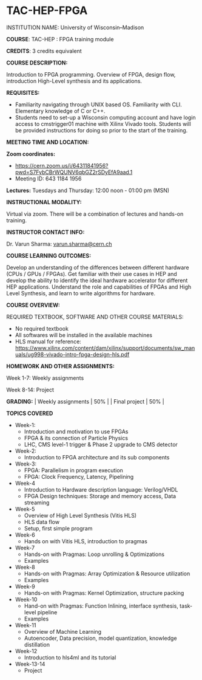 # TAC-HEP-FPGA

INSTITUTION NAME: University of Wisconsin–Madison

**COURSE**: TAC-HEP : FPGA training module

**CREDITS**: 3 credits equivalent

**COURSE DESCRIPTION:**

Introduction to FPGA programming. Overview of FPGA, design flow, introduction High-Level synthesis and its applications.

**REQUISITES:**
- Familiarity navigating through UNIX based OS. Familiarity with CLI. Elementary knowledge of C or C++.
- Students need to set-up a Wisconsin computing account and have login access to cmstrigger01 machine with Xilinx Vivado tools. Students will be provided instructions for doing so prior to the start of the training.

**MEETING TIME AND LOCATION:**

**Zoom coordinates:**
   - https://cern.zoom.us/j/64311841956?pwd=S7FybCBrWQUNV6qbGZ2rSDyEfA9aad.1
   - Meeting ID: 643 1184 1956

**Lectures:** Tuesdays and Thursday: 12:00 noon - 01:00 pm (MSN)

**INSTRUCTIONAL MODALITY:**

Virtual via zoom. There will be a combination of lectures and hands-on training.


**INSTRUCTOR CONTACT INFO:**

Dr. Varun Sharma: varun.sharma@cern.ch

**COURSE LEARNING OUTCOMES:**

Develop an understanding of the differences between different hardware (CPUs / GPUs / FPGAs). Get familiar with their use cases in HEP and develop the ability to identify the ideal hardware accelerator for different HEP applications. Understand the role and capabilities of FPGAs and High Level Synthesis, and learn to write algorithms for hardware.

**COURSE OVERVIEW:**

REQUIRED TEXTBOOK, SOFTWARE AND OTHER COURSE MATERIALS:
- No required textbook
- All softwares will be installed in the available machines
- HLS manual for reference: https://www.xilinx.com/content/dam/xilinx/support/documents/sw_manuals/ug998-vivado-intro-fpga-design-hls.pdf

**HOMEWORK AND OTHER ASSIGNMENTS:**

Week 1-7: Weekly assignments

Week 8-14: Project

**GRADING:**
   | Weekly assignments | 	50% |
   | Final project |	50% |

**TOPICS COVERED**
- Week-1:
    - Introduction and motivation to use FPGAs
    - FPGA & its connection of Particle Physics
    - LHC, CMS level-1 trigger & Phase 2 upgrade to CMS detector
- Week-2:
    - Introduction to FPGA architecture and its sub components
- Week-3:
    - FPGA: Parallelism in program execution
    - FPGA: Clock Frequency, Latency, Pipelining
- Week-4
    - Introduction to Hardware description language: Verilog/VHDL
    - FPGA Design techniques: Storage and memory access, Data streaming
- Week-5
    - Overview of High Level Synthesis (Vitis HLS)
    - HLS data flow
    - Setup, first simple program
- Week-6
    - Hands on with Vitis HLS, introduction to pragmas
- Week-7
    - Hands-on with Pragmas: Loop unrolling & Optimizations
    - Examples
- Week-8
    - Hands-on with Pragmas: Array Optimization & Resource utilization
    - Examples
- Week-9
    - Hands-on with Pragmas: Kernel Optimization, structure packing
- Week-10
    - Hand-on with Pragmas: Function Inlining, interface synthesis, task-level pipeline
    - Examples
- Week-11
    - Overview of Machine Learning
    - Autoencoder, Data precision, model quantization, knowledge distillation
- Week-12
    - Introduction to hls4ml and its tutorial
- Week-13-14
    - Project